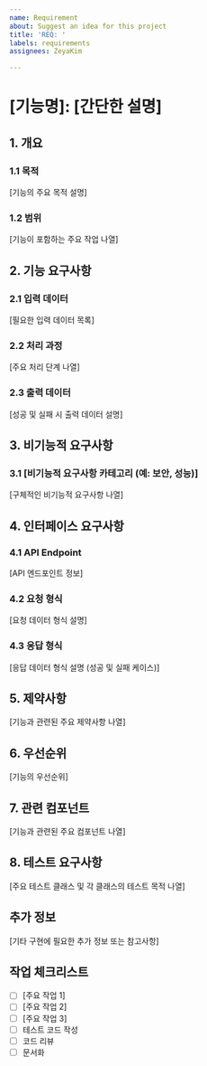 ```yaml
---
name: Requirement
about: Suggest an idea for this project
title: 'REQ: '
labels: requirements
assignees: ZeyaKim

---
```


# [기능명]: [간단한 설명]

## 1. 개요

### 1.1 목적

[기능의 주요 목적 설명]

### 1.2 범위

[기능이 포함하는 주요 작업 나열]

## 2. 기능 요구사항

### 2.1 입력 데이터

[필요한 입력 데이터 목록]

### 2.2 처리 과정

[주요 처리 단계 나열]

### 2.3 출력 데이터

[성공 및 실패 시 출력 데이터 설명]

## 3. 비기능적 요구사항

### 3.1 [비기능적 요구사항 카테고리 (예: 보안, 성능)]

[구체적인 비기능적 요구사항 나열]

## 4. 인터페이스 요구사항

### 4.1 API Endpoint

[API 엔드포인트 정보]

### 4.2 요청 형식

[요청 데이터 형식 설명]

### 4.3 응답 형식

[응답 데이터 형식 설명 (성공 및 실패 케이스)]

## 5. 제약사항

[기능과 관련된 주요 제약사항 나열]

## 6. 우선순위

[기능의 우선순위]

## 7. 관련 컴포넌트

[기능과 관련된 주요 컴포넌트 나열]

## 8. 테스트 요구사항

[주요 테스트 클래스 및 각 클래스의 테스트 목적 나열]

## 추가 정보

[기타 구현에 필요한 추가 정보 또는 참고사항]

## 작업 체크리스트

- [ ] [주요 작업 1]
- [ ] [주요 작업 2]
- [ ] [주요 작업 3]
- [ ] 테스트 코드 작성
- [ ] 코드 리뷰
- [ ] 문서화
